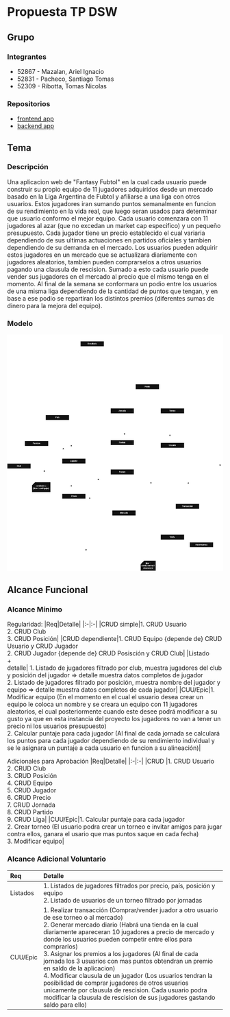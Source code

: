 # Propuesta TP DSW

## Grupo
### Integrantes
* 52867 - Mazalan, Ariel Ignacio
* 52831 - Pacheco, Santiago Tomas
* 52309 - Ribotta, Tomas Nicolas

### Repositorios
* [frontend app](https://github.com/TomasRibotta20/FrontEnd_fantasy)
* [backend app](https://github.com/TomasRibotta20/BackEnd_Fantasy)


## Tema
### Descripción

Una aplicacion web de "Fantasy Fubtol" en la cual cada usuario puede construir su propio equipo de 11 jugadores adquiridos desde un mercado basado en la Liga Argentina de Fubtol y afiliarse a una liga con otros usuarios. Estos jugadores iran sumando puntos semanalmente en funcion de su rendimiento en la vida real, que luego seran usados para determinar que usuario conformo el mejor equipo. Cada usuario comenzara con 11 jugadores al azar (que no excedan un market cap especifico) y un pequeño presupuesto. Cada jugador tiene un precio establecido el cual variaria dependiendo de sus ultimas actuaciones en partidos oficiales y tambien dependiendo de su demanda en el mercado. Los usuarios pueden adquirir estos jugadores en un mercado que se actualizara diariamente con jugadores aleatorios, tambien pueden comprarselos a otros usuarios pagando una clausula de rescision. Sumado a esto cada usuario puede vender sus jugadores en el mercado al precio que el mismo tenga en el momento. Al final de la semana se conformara un podio entre los usuarios de una misma liga dependiendo de la cantidad de puntos que tengan, y en base a ese podio se repartiran los distintos premios (diferentes sumas de dinero para la mejora del equipo).

### Modelo
![imagen del modelo](ModeloDeDominioV2Final.png)


## Alcance Funcional 

### Alcance Mínimo

Regularidad:
|Req|Detalle|
|:-|:-|
|CRUD simple|1. CRUD Usuario<br>2. CRUD Club<br>3. CRUD Posición|
|CRUD dependiente|1. CRUD Equipo {depende de} CRUD Usuario y CRUD Jugador<br>2. CRUD Jugador {depende de} CRUD Posisción y CRUD Club|
|Listado<br>+<br>detalle| 1. Listado de jugadores filtrado por club, muestra jugadores del club y posición del jugador => detalle muestra datos completos de jugador<br> 2. Listado de jugadores filtrado por posición, muestra nombre del jugador y equipo => detalle muestra datos completos de cada jugador|
|CUU/Epic|1. Modificar equipo (En el momento en el cual el usuario desea crear un equipo le coloca un nombre y se creara un equipo con 11 jugadores aleatorios, el cual posteriormente cuando este desee podrá modificar a su gusto ya que en esta instancia del proyecto los jugadores no van a tener un precio ni los usuarios presupuesto)<br>2. Calcular puntaje para cada jugador (Al final de cada jornada se calculará los puntos para cada jugador dependiendo de su rendimiento individual y se le asignara un puntaje a cada usuario en funcion a su alineación)|


Adicionales para Aprobación
|Req|Detalle|
|:-|:-|
|CRUD |1. CRUD Usuario<br>2. CRUD Club<br>3. CRUD Posición<br>4. CRUD Equipo<br>5. CRUD Jugador<br>6. CRUD Precio<br>7. CRUD Jornada<br>8. CRUD Partido<br>9. CRUD Liga|
|CUU/Epic|1. Calcular puntaje para cada jugador<br>2. Crear torneo (El usuario podra crear un torneo e invitar amigos para jugar contra ellos, ganara el usario que mas puntos saque en cada fecha)<br>3. Modificar equipo|

### Alcance Adicional Voluntario

|Req|Detalle|
|:-|:-|
|Listados |1. Listados de jugadores filtrados por precio, país, posición y equipo<br>2. Listado de usuarios de un torneo filtrado por jornadas|
|CUU/Epic|1. Realizar transacción (Comprar/vender juador a otro usuario de ese torneo o al mercado)<br>2. Generar mercado diario (Habrá una tienda en la cual diariamente apareceran 10 jugadores a precio de mercado y donde los usuarios pueden competir entre ellos para comprarlos)<br>3. Asignar los premios a los jugadores (Al final de cada jornada los 3 usuarios con mas puntos obtendran un premio en saldo de la aplicacion)<br>4. Modificar clausula de un jugador (Los usuarios tendran la posibilidad de comprar jugadores de otros usuarios unicamente por clausula de rescision. Cada usuario podra modificar la clausula de rescision de sus jugadores gastando saldo para ello)|


